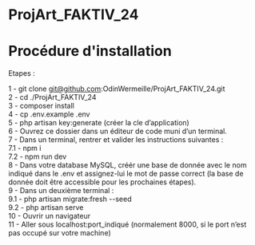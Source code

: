 # ProjArt_FAKTIV_24

# Procédure d'installation

Etapes :  
  
1 - git clone git@github.com:OdinWermeille/ProjArt_FAKTIV_24.git  
2 - cd ./ProjArt_FAKTIV_24  
3 - composer install  
4 - cp .env.example .env   
5 - php artisan key:generate (créer la cle d’application)  
6 - Ouvrez ce dossier dans un éditeur de code muni d’un terminal.  
7 - Dans un terminal, rentrer et valider les instructions suivantes :  
    7.1 - npm i  
    7.2 - npm run dev  
8 - Dans votre database MySQL, créér une base de donnée avec le nom indiqué dans le .env et assignez-lui le mot de passe correct (la base de donnée doit être accessible pour les prochaines étapes).  
9 - Dans un deuxième terminal :  
    9.1 - php artisan migrate:fresh --seed  
    9.2 - php artisan serve  
10 - Ouvrir un navigateur  
11 - Aller sous localhost:port_indiqué (normalement 8000, si le port n’est pas occupé sur votre machine) 